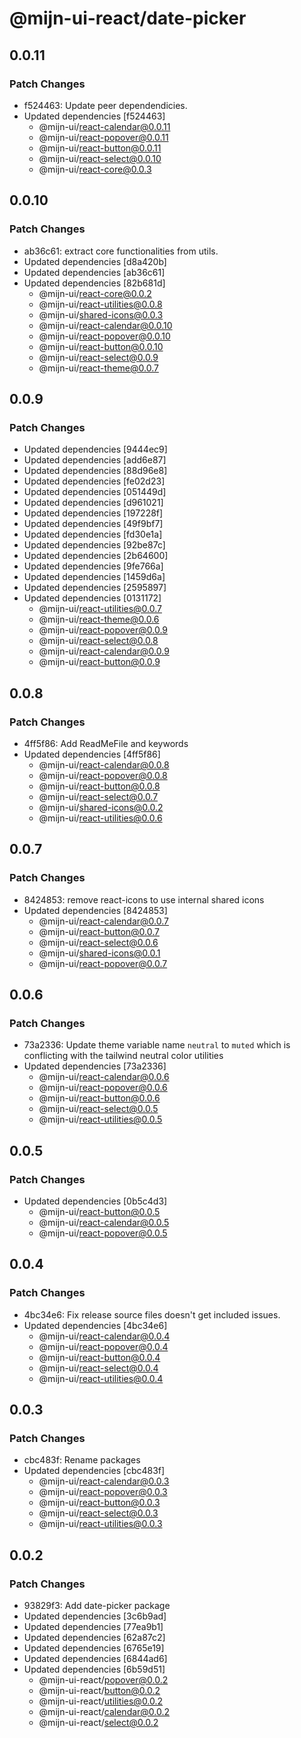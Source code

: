 # @mijn-ui-react/date-picker

## 0.0.11

### Patch Changes

- f524463: Update peer dependendicies.
- Updated dependencies [f524463]
  - @mijn-ui/react-calendar@0.0.11
  - @mijn-ui/react-popover@0.0.11
  - @mijn-ui/react-button@0.0.11
  - @mijn-ui/react-select@0.0.10
  - @mijn-ui/react-core@0.0.3

## 0.0.10

### Patch Changes

- ab36c61: extract core functionalities from utils.
- Updated dependencies [d8a420b]
- Updated dependencies [ab36c61]
- Updated dependencies [82b681d]
  - @mijn-ui/react-core@0.0.2
  - @mijn-ui/react-utilities@0.0.8
  - @mijn-ui/shared-icons@0.0.3
  - @mijn-ui/react-calendar@0.0.10
  - @mijn-ui/react-popover@0.0.10
  - @mijn-ui/react-button@0.0.10
  - @mijn-ui/react-select@0.0.9
  - @mijn-ui/react-theme@0.0.7

## 0.0.9

### Patch Changes

- Updated dependencies [9444ec9]
- Updated dependencies [add6e87]
- Updated dependencies [88d96e8]
- Updated dependencies [fe02d23]
- Updated dependencies [051449d]
- Updated dependencies [d961021]
- Updated dependencies [197228f]
- Updated dependencies [49f9bf7]
- Updated dependencies [fd30e1a]
- Updated dependencies [92be87c]
- Updated dependencies [2b64600]
- Updated dependencies [9fe766a]
- Updated dependencies [1459d6a]
- Updated dependencies [2595897]
- Updated dependencies [0131172]
  - @mijn-ui/react-utilities@0.0.7
  - @mijn-ui/react-theme@0.0.6
  - @mijn-ui/react-popover@0.0.9
  - @mijn-ui/react-select@0.0.8
  - @mijn-ui/react-calendar@0.0.9
  - @mijn-ui/react-button@0.0.9

## 0.0.8

### Patch Changes

- 4ff5f86: Add ReadMeFile and keywords
- Updated dependencies [4ff5f86]
  - @mijn-ui/react-calendar@0.0.8
  - @mijn-ui/react-popover@0.0.8
  - @mijn-ui/react-button@0.0.8
  - @mijn-ui/react-select@0.0.7
  - @mijn-ui/shared-icons@0.0.2
  - @mijn-ui/react-utilities@0.0.6

## 0.0.7

### Patch Changes

- 8424853: remove react-icons to use internal shared icons
- Updated dependencies [8424853]
  - @mijn-ui/react-calendar@0.0.7
  - @mijn-ui/react-button@0.0.7
  - @mijn-ui/react-select@0.0.6
  - @mijn-ui/shared-icons@0.0.1
  - @mijn-ui/react-popover@0.0.7

## 0.0.6

### Patch Changes

- 73a2336: Update theme variable name `neutral` to `muted` which is conflicting with the tailwind neutral color utilities
- Updated dependencies [73a2336]
  - @mijn-ui/react-calendar@0.0.6
  - @mijn-ui/react-popover@0.0.6
  - @mijn-ui/react-button@0.0.6
  - @mijn-ui/react-select@0.0.5
  - @mijn-ui/react-utilities@0.0.5

## 0.0.5

### Patch Changes

- Updated dependencies [0b5c4d3]
  - @mijn-ui/react-button@0.0.5
  - @mijn-ui/react-calendar@0.0.5
  - @mijn-ui/react-popover@0.0.5

## 0.0.4

### Patch Changes

- 4bc34e6: Fix release source files doesn't get included issues.
- Updated dependencies [4bc34e6]
  - @mijn-ui/react-calendar@0.0.4
  - @mijn-ui/react-popover@0.0.4
  - @mijn-ui/react-button@0.0.4
  - @mijn-ui/react-select@0.0.4
  - @mijn-ui/react-utilities@0.0.4

## 0.0.3

### Patch Changes

- cbc483f: Rename packages
- Updated dependencies [cbc483f]
  - @mijn-ui/react-calendar@0.0.3
  - @mijn-ui/react-popover@0.0.3
  - @mijn-ui/react-button@0.0.3
  - @mijn-ui/react-select@0.0.3
  - @mijn-ui/react-utilities@0.0.3

## 0.0.2

### Patch Changes

- 93829f3: Add date-picker package
- Updated dependencies [3c6b9ad]
- Updated dependencies [77ea9b1]
- Updated dependencies [62a87c2]
- Updated dependencies [6765e19]
- Updated dependencies [6844ad6]
- Updated dependencies [6b59d51]
  - @mijn-ui-react/popover@0.0.2
  - @mijn-ui-react/button@0.0.2
  - @mijn-ui-react/utilities@0.0.2
  - @mijn-ui-react/calendar@0.0.2
  - @mijn-ui-react/select@0.0.2
